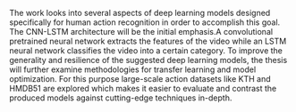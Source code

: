 The work looks into several aspects of deep learning models designed specifically for human action recognition in order to accomplish this goal. The CNN-LSTM architecture will be the initial emphasis.A convolutional pretrained neural network extracts the features of the video while an LSTM neural network classifies the video into a certain category.
To improve the generality and resilience of the suggested deep learning models, the thesis will further examine methodologies for transfer learning and model optimization. For this purpose large-scale action datasets like KTH and HMDB51 are explored which makes it easier to evaluate and contrast the produced models against cutting-edge techniques in-depth.
